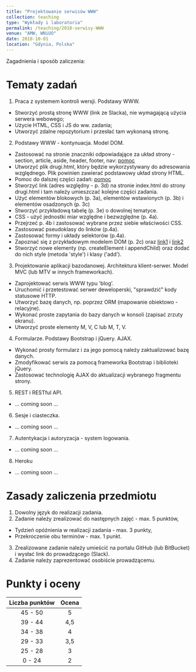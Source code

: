 ```yaml
---
title: "Projektowanie serwisów WWW"
collection: teaching
type: "Wykłady i laboratoria"
permalink: /teaching/2018-serwisy-WWW
venue: "AMW, WNiUO"
date: 2018-10-01
location: "Gdynia, Polska"
---
```


Zagadnienia i sposób zaliczenia:

Tematy zadań
======

1. Praca z systemem kontroli wersji. Podstawy WWW.
  * Stworzyć prostą stronę WWW (link ze Slacka), nie wymagającą użycia serwera webowego;
  * Użycie HTML, CSS i JS do ww. zadania;
  * Utworzyć zdalne repozytorium i przesłać tam wykonaną stronę.

2. Podstawy WWW - kontynuacja. Model DOM.
  * Zastosować na stronie znaczniki odpowiadające za układ strony - section, article, aside, header, footer, nav: <a href="http://how2html.pl/div-sekcje-html5/" target="_blank">pomoc</a>
  * Utworzyć plik drugi.html, który będzie wykorzystywany do adresowania względnego. Plik powinien zawierać podstawowy układ strony HTML.
  * Pomoc do dalszej części zadań: <a href="http://www.teacher.webd.pl/kurs_html5/k_0_0_0.php" target="_blank">pomoc</a>
  * Stworzyć link (adres względny - p. 3d) na stronie index.html do strony drugi.html i tam należy umieszczać kolejne części zadania.
  * Użyć elementów blokowych (p. 3a), elementów wstawionych (p. 3b) i elementów osadzonych (p. 3c) 
  * Stworzyć przykładową tabelę (p. 3e) o dowolnej tematyce. 
  * CSS - użyć jednostki miar względne i bezwzględne (p. 4a).
  * Przejrzeć p. 4b i zastosować wybrane przez siebie właściwości CSS.
  * Zastosować pseudoklasy do linków (p.4a).
  * Zastosować formy i układy selektorów (p.4a).
  * Zapoznać się z przykładowym modelem DOM (p. 2c) oraz <a href="https://kurs.browsehappy.pl/JavaScript/DOM" target="_blank">link1</a> 
    i <a href="https://jakubjurkian.pl/kurs-javascript-drzewo-dom-wybieranie-elementow/" target="_blank">link2</a>
  * Stworzyć nowe elementy (np. createElement i appendChild) oraz dodać do nich style (metoda 'style') i klasy ('add').

3. Projektowanie aplikacji bazodanowej. Architektura klient-serwer. Model MVC (lub MTV w innych frameworkach).
  * Zaprojektować serwis WWW typu 'blog'.
  * Uruchomić i przetestować serwer deweloperski, "sprawdzić" kody statusowe HTTP.
  * Utworzyć bazę danych, np. poprzez ORM (mapowanie obiektowo - relacyjne).
  * Wykonać proste zapytania do bazy danych w konsoli (zapisać zrzuty ekranu).
  * Utworzyć proste elementy M, V, C lub M, T, V.

4. Formularze. Podstawy Bootstrap i jQuery. AJAX.
  * Wykonać prosty formularz i za jego pomocą należy zaktualizować bazę danych.
  * Zmodyfikować serwis za pomocą frameworka Bootstrap i biblioteki jQuery.
  * Zastosować technologię AJAX do aktualizacji wybranego fragmentu strony.

5. REST i RESTful API.
  * ... coming soon ...

6. Sesje i ciasteczka.
  * ... coming soon ...

7. Autentykacja i autoryzacja - system logowania.
  * ... coming soon ...

8. Heroku
  * ... coming soon ...

Zasady zaliczenia przedmiotu
======

1. Dowolny język do realizacji zadania.
2. Zadanie należy zrealizować do następnych zajęć - max. 5 punktów,
  * Tydzień opóźnienia w realizacji zadania - max. 3 punkty,
  * Przekroczenie obu terminów - max. 1 punkt.
3. Zrealizowane zadanie należy umieścić na portalu GitHub (lub BitBucket) i wysłać link do prowadzącego (Slack).
4. Zadanie należy zaprezentować osobiście prowadzącemu. 

Punkty i oceny
======

|    Liczba punktów    	| Ocena    |
|    :-------------:	| :-----:  |
|    45 - 50	        |     5    |
|    39 - 44	        |    4,5   |
|    34 - 38	        |     4    |
|    29 - 33	        |    3,5   |
|    25 - 28	        |     3    |
|     0 - 24	        |     2    |
